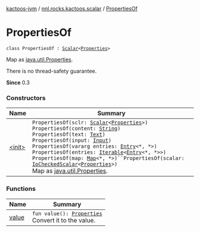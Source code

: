 [kactoos-jvm](../../index.md) / [nnl.rocks.kactoos.scalar](../index.md) / [PropertiesOf](./index.md)

# PropertiesOf

`class PropertiesOf : `[`Scalar`](../../nnl.rocks.kactoos/-scalar/index.md)`<`[`Properties`](http://docs.oracle.com/javase/8/docs/api/java/util/Properties.html)`>`

Map as [java.util.Properties](http://docs.oracle.com/javase/8/docs/api/java/util/Properties.html).

There is no thread-safety guarantee.

**Since**
0.3

### Constructors

| Name | Summary |
|---|---|
| [&lt;init&gt;](-init-.md) | `PropertiesOf(sclr: `[`Scalar`](../../nnl.rocks.kactoos/-scalar/index.md)`<`[`Properties`](http://docs.oracle.com/javase/8/docs/api/java/util/Properties.html)`>)`<br>`PropertiesOf(content: `[`String`](https://kotlinlang.org/api/latest/jvm/stdlib/kotlin/-string/index.html)`)`<br>`PropertiesOf(text: `[`Text`](../../nnl.rocks.kactoos/-text/index.md)`)`<br>`PropertiesOf(input: `[`Input`](../../nnl.rocks.kactoos/-input/index.md)`)`<br>`PropertiesOf(vararg entries: `[`Entry`](https://kotlinlang.org/api/latest/jvm/stdlib/kotlin.collections/-map/-entry/index.html)`<*, *>)`<br>`PropertiesOf(entries: `[`Iterable`](https://kotlinlang.org/api/latest/jvm/stdlib/kotlin.collections/-iterable/index.html)`<`[`Entry`](https://kotlinlang.org/api/latest/jvm/stdlib/kotlin.collections/-map/-entry/index.html)`<*, *>>)`<br>`PropertiesOf(map: `[`Map`](https://kotlinlang.org/api/latest/jvm/stdlib/kotlin.collections/-map/index.html)`<*, *>)``PropertiesOf(scalar: `[`IoCheckedScalar`](../-io-checked-scalar/index.md)`<`[`Properties`](http://docs.oracle.com/javase/8/docs/api/java/util/Properties.html)`>)`<br>Map as [java.util.Properties](http://docs.oracle.com/javase/8/docs/api/java/util/Properties.html). |

### Functions

| Name | Summary |
|---|---|
| [value](value.md) | `fun value(): `[`Properties`](http://docs.oracle.com/javase/8/docs/api/java/util/Properties.html)<br>Convert it to the value. |
